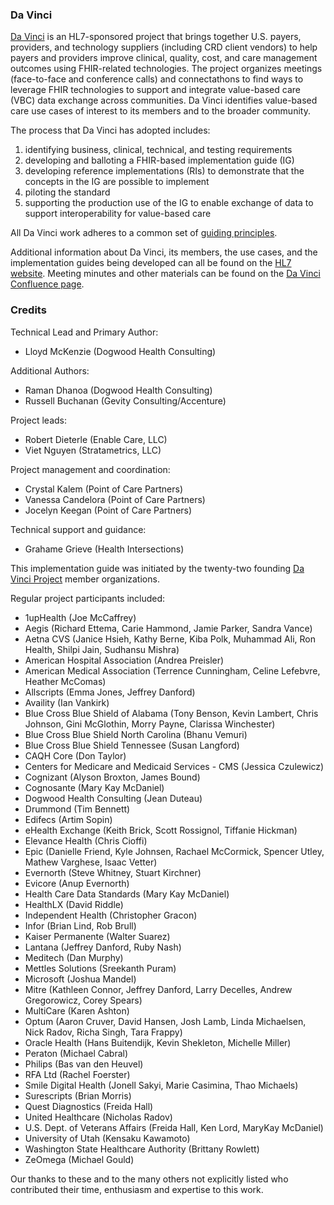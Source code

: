 ### Da Vinci
[Da Vinci](https://www.hl7.org/about/davinci/index.cfm) is an HL7-sponsored project that brings together U.S. payers, providers, and technology suppliers (including CRD client vendors) to help payers and providers improve clinical, quality, cost, and care management outcomes using FHIR-related technologies. The project organizes meetings (face-to-face and conference calls) and connectathons to find ways to leverage FHIR technologies to support and integrate value-based care (VBC) data exchange across communities. Da Vinci identifies value-based care use cases of interest to its members and to the broader community.

The process that Da Vinci has adopted includes:
1. identifying business, clinical, technical, and testing requirements
2. developing and balloting a FHIR-based implementation guide (IG)
3. developing reference implementations (RIs) to demonstrate that the concepts in the IG are possible to implement
4. piloting the standard
5. supporting the production use of the IG to enable exchange of data to support interoperability for value-based care

All Da Vinci work adheres to a common set of [guiding principles](davinci-guiding-principles.html).

Additional information about Da Vinci, its members, the use cases, and the implementation guides being developed can all be found on the [HL7 website](http://www.hl7.org/about/davinci). Meeting minutes and other materials can be found on the [Da Vinci Confluence page](https://confluence.hl7.org/display/DVP).


### Credits
Technical Lead and Primary Author:
* Lloyd McKenzie (Dogwood Health Consulting)

Additional Authors:
* Raman Dhanoa (Dogwood Health Consulting)
* Russell Buchanan (Gevity Consulting/Accenture)

Project leads:
* Robert Dieterle (Enable Care, LLC)
* Viet Nguyen (Stratametrics, LLC)

Project management and coordination:
* Crystal Kalem (Point of Care Partners)
* Vanessa Candelora (Point of Care Partners)
* Jocelyn Keegan (Point of Care Partners)

Technical support and guidance:
* Grahame Grieve (Health Intersections)

This implementation guide was initiated by the twenty-two founding [Da Vinci Project](http://hl7.org/about/davinci) member organizations.

Regular project participants included:
* 1upHealth (Joe McCaffrey)
* Aegis (Richard Ettema, Carie Hammond, Jamie Parker, Sandra Vance)
* Aetna CVS (Janice Hsieh, Kathy Berne, Kiba Polk, Muhammad Ali, Ron Health, Shilpi Jain, Sudhansu Mishra)
* American Hospital Association (Andrea Preisler)
* American Medical Association (Terrence Cunningham, Celine Lefebvre, Heather McComas)
* Allscripts (Emma Jones, Jeffrey Danford)
* Availity (Ian Vankirk)
* Blue Cross Blue Shield of Alabama (Tony Benson, Kevin Lambert, Chris Johnson, Gini McGlothin, Morry Payne, Clarissa Winchester)
* Blue Cross Blue Shield North Carolina (Bhanu Vemuri)
* Blue Cross Blue Shield Tennessee (Susan Langford)
* CAQH Core (Don Taylor)
* Centers for Medicare and Medicaid Services - CMS (Jessica Czulewicz)
* Cognizant (Alyson Broxton, James Bound)
* Cognosante (Mary Kay McDaniel)
* Dogwood Health Consulting (Jean Duteau)
* Drummond (Tim Bennett)
* Edifecs (Artim Sopin)
* eHealth Exchange (Keith Brick, Scott Rossignol, Tiffanie Hickman)
* Elevance Health (Chris Cioffi)
* Epic (Danielle Friend, Kyle Johnsen, Rachael McCormick, Spencer Utley, Mathew Varghese, Isaac Vetter)
* Evernorth (Steve Whitney, Stuart Kirchner)
* Evicore (Anup Evernorth)
* Health Care Data Standards (Mary Kay McDaniel)
* HealthLX (David Riddle)
* Independent Health (Christopher Gracon)
* Infor (Brian Lind, Rob Brull)
* Kaiser Permanente (Walter Suarez)
* Lantana (Jeffrey Danford, Ruby Nash)
* Meditech (Dan Murphy)
* Mettles Solutions (Sreekanth Puram)
* Microsoft (Joshua Mandel)
* Mitre (Kathleen Connor, Jeffrey Danford, Larry Decelles, Andrew Gregorowicz, Corey Spears)
* MultiCare (Karen Ashton)
* Optum (Aaron Cruver, David Hansen, Josh Lamb, Linda Michaelsen, Nick Radov, Richa Singh, Tara Frappy)
* Oracle Health (Hans Buitendijk, Kevin Shekleton, Michelle Miller)
* Peraton (Michael Cabral)
* Philips (Bas van den Heuvel)
* RFA Ltd (Rachel Foerster)
* Smile Digital Health (Jonell Sakyi, Marie Casimina, Thao Michaels)
* Surescripts (Brian Morris)
* Quest Diagnostics (Freida Hall)
* United Healthcare (Nicholas Radov)
* U.S. Dept. of Veterans Affairs (Freida Hall, Ken Lord, MaryKay McDaniel)
* University of Utah (Kensaku Kawamoto)
* Washington State Healthcare Authority (Brittany Rowlett)
* ZeOmega (Michael Gould)

Our thanks to these and to the many others not explicitly listed who contributed their time, enthusiasm and expertise to this work.

